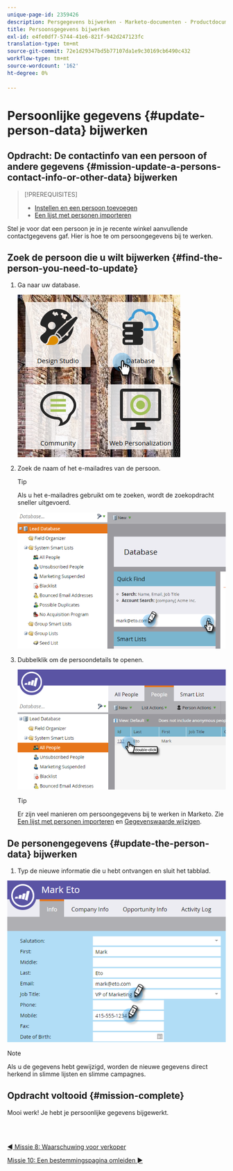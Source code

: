 ```yaml
---
unique-page-id: 2359426
description: Persgegevens bijwerken - Marketo-documenten - Productdocumentatie
title: Persoonsgegevens bijwerken
exl-id: e4fe0df7-5744-41e6-821f-942d247123fc
translation-type: tm+mt
source-git-commit: 72e1d29347bd5b77107da1e9c30169cb6490c432
workflow-type: tm+mt
source-wordcount: '162'
ht-degree: 0%

---
```


# Persoonlijke gegevens {#update-person-data} bijwerken

## Opdracht: De contactinfo van een persoon of andere gegevens {#mission-update-a-persons-contact-info-or-other-data} bijwerken

>[!PREREQUISITES]
>
>* [Instellen en een persoon toevoegen](/help/marketo/getting-started/quick-wins/get-set-up-and-add-a-person.md)
>* [Een lijst met personen importeren](/help/marketo/getting-started/quick-wins/import-a-list-of-people.md)


Stel je voor dat een persoon je in je recente winkel aanvullende contactgegevens gaf. Hier is hoe te om persoongegevens bij te werken.

## Zoek de persoon die u wilt bijwerken {#find-the-person-you-need-to-update}

1. Ga naar uw database.

   ![](assets/db-3.png)

1. Zoek de naam of het e-mailadres van de persoon.

   >[!TIP]
   >
   >Als u het e-mailadres gebruikt om te zoeken, wordt de zoekopdracht sneller uitgevoerd.

   ![](assets/two-rubiks.png)

1. Dubbelklik om de persoondetails te openen.

   ![](assets/three-rubiks.png)

   >[!TIP]
   >
   >Er zijn veel manieren om persoongegevens bij te werken in Marketo. Zie [Een lijst met personen importeren](/help/marketo/getting-started/quick-wins/import-a-list-of-people.md) en [Gegevenswaarde wijzigen](/help/marketo/product-docs/core-marketo-concepts/smart-campaigns/flow-actions/change-data-value.md).

## De personengegevens {#update-the-person-data} bijwerken

1. Typ de nieuwe informatie die u hebt ontvangen en sluit het tabblad.

![](assets/four-rubiks.png)

>[!NOTE]
>
>Als u de gegevens hebt gewijzigd, worden de nieuwe gegevens direct herkend in slimme lijsten en slimme campagnes.

## Opdracht voltooid {#mission-complete}

Mooi werk! Je hebt je persoonlijke gegevens bijgewerkt.

<br> 

[◄ Missie 8: Waarschuwing voor verkoper](/help/marketo/getting-started/quick-wins/alert-the-sales-rep.md)

[Missie 10: Een bestemmingspagina omleiden ►](/help/marketo/getting-started/quick-wins/redirect-a-landing-page.md)
